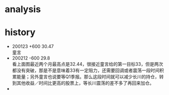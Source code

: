 # analysis

# history

- 200123 +600 30.47  
  童言
- 200212 -600 29.8  
  看上面图最近两个月最高点是32.44，很接近童言给的第一目标33，但是两次都没有突破，那是不是意味着33有一定阻力，还需要回调或者震荡一段时间积累能量；另外童言也说要等Q1季报。那么这段时间就可以减少长川的持仓，转到其他收益／时间比更高的股票上，等长川震荡的差不多了再回来加仓。
- 